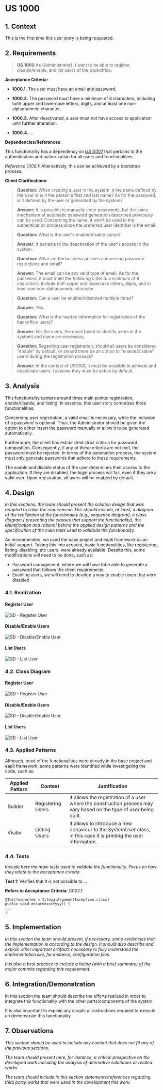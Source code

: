 # US 1000

## 1. Context

This is the first time this user story is being requested.

## 2. Requirements

> **US 1000** As {Administrator}, I want to be able to register, disable/enable, and list users of the backoffice.

**Acceptance Criteria:**

- **1000.1.** The user must have an email and password.

- **1000.2.** The password must have a minimum of 8 characters, including both upper and lowercase letters, digits, and
  at
  least one non-alphanumeric character.

- **1000.3.** After deactivated, a user must not have access to application until further alteration.

- **1000.4.** ...

**Dependencies/References:**

This functionality has a dependency on [_US G007_](../us_g007) that pertains to the authentication and authorization for
all users and functionalities.

_Reference 1000.1:_ Alternatively, this can be achieved by a bootstrap process.

**Client Clarifications:**

> **Question:** When creating a user in the system, it the name defined by the user or is it the person's first and last
> name?
> As for the password, is it defined by the user or generated by the system?
>
> **Answer:** It is possible to manually enter passwords, but the same
> mechanism of automatic password generation described previously can be used. Concerning the name, it won't be used
> in the authentication process since the preferred user identifier is the email.

> **Question:** What is the user's enable/disable status?
>
> **Answer:** It pertains to the deactivation of the user's access to the system.

> **Question:** What are the business policies concerning password restrictions and email?
>
> **Answer:** The email can be any valid type of email. As for the password, it must meet the following criteria: a
> minimum of 8 characters, include both upper and lowercase letters, digits, and at least one non-alphanumeric
> character.

> **Question:** Can a user be enabled/disabled multiple times?
>
> **Answer:** Yes.

> **Question:** What is the needed information for registration of the backoffice users?
>
> **Answer:** For the users, the email (used to identify users in the system) and name are necessary.

> **Question:** Regarding user registration, should all users be considered "enable" by default, or should there be an
> option to "enable/disable" users during the registration process?
>
> **Answer:** In the context of US1000, it must be possible to activate and deactivate users. I assume they must be
> active by default.

## 3. Analysis

This functionality centers around three main points: registration, enable/disable, and listing. In essence, this user
story comprises three functionalities.

Concerning user registration, a valid email is necessary, while the inclusion of a password is optional. Thus, the
Administrator should be given the option to either insert the password manually or allow it to be generated
automatically.

Furthermore, the client has established strict criteria for password composition. Consequently, if any of these criteria
are not met, the password must be rejected. In terms of the automation process, the system must only generate passwords
that adhere to these requirements.

The enable and disable status of the user determines their access to the application. If they are disabled, the login
process will fail, even if they are a valid user. Upon registration, all users will be enabled by default.

## 4. Design

*In this sections, the team should present the solution design that was adopted to solve the requirement. This should
include, at least, a diagram of the realization of the functionality (e.g., sequence diagram), a class diagram (
presenting the classes that support the functionality), the identification and rational behind the applied design
patterns and the specification of the main tests used to validade the functionality.*

As recommended, we used the base project and eapli framework as an initial support. Taking this into account, basic
functionalities, like registering, listing, disabling, etc users, were already available. Despite this, some
modifications will
need to be done, such as:

* Password management, where we will have tobe able to generate a password that follows the client requirements.
* Enabling users, we will need to develop a way to enable users that were disabled

### 4.1. Realization

#### Register User

![SD - Register User](sequence-diagram-register-user.svg)

#### Disable/Enable Users

![SD - Disable/Enable User](sequence-diagram-disable-enable-user.svg)

#### List Users

![SD - List User](sequence-diagram-list-user.svg)

### 4.2. Class Diagram

#### Register User

![SD - Register User](sequence-diagram-register-user.svg)

#### Disable/Enable Users

![SD - Disable/Enable User](sequence-diagram-disable-enable-user.svg)

#### List Users

![SD - List User](sequence-diagram-list-user.svg)


### 4.3. Applied Patterns

Although, most of the functionalities were already in the base project and eapli framework, some patterns were
identified while investigating the code, such as:

| Applied Pattern | Context           | Justification                                                                                                       |
|-----------------|-------------------|---------------------------------------------------------------------------------------------------------------------|
| Builder         | Registering Users | It allows the registration of a user where the construction process may vary based on the type of user being built. |
| Visitor         | Listing Users     | It allows to introduce a new behaviour to the SystemUser class, in this case it is printing the user information.   |

### 4.4. Tests

*Include here the main tests used to validate the functionality. Focus on how they relate to the acceptance criteria.*

**Test 1:** Verifies that it is not possible to ...

**Refers to Acceptance Criteria:** G002.1

````
@Test(expected = IllegalArgumentException.class)
public void ensureXxxxYyyy() {
...
}
````

## 5. Implementation

*In this section the team should present, if necessary, some evidencies that the implementation is according to the
design. It should also describe and explain other important artifacts necessary to fully understand the implementation
like, for instance, configuration files.*

*It is also a best practice to include a listing (with a brief summary) of the major commits regarding this
requirement.*

## 6. Integration/Demonstration

In this section the team should describe the efforts realized in order to integrate this functionality with the other
parts/components of the system

It is also important to explain any scripts or instructions required to execute an demonstrate this functionality

## 7. Observations

*This section should be used to include any content that does not fit any of the previous sections.*

*The team should present here, for instance, a critical prespective on the developed work including the analysis of
alternative solutioons or related works*

*The team should include in this section statements/references regarding third party works that were used in the
development this work.*